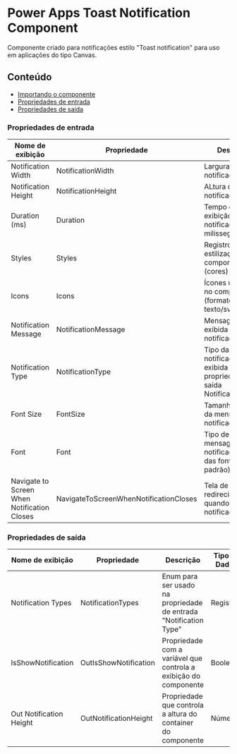 # Power Apps Toast Notification Component
Componente criado para notificações estilo "Toast notification" para uso em aplicações do tipo Canvas.

## Conteúdo

- [Importando o componente](https://github.com/eduardoreisfernandes/Power-Apps-Toast-Notification-Component/blob/main/Importando%20o%20componente.md)
- [Propriedades de entrada](#propriedades-de-entrada)
- [Propriedades de saída](#propriedades-de-saída)

### Propriedades de entrada

| Nome de exibição | Propriedade | Descrição | Tipo de Dados | Default |
| - | - | - | - | - |
| Notification Width | NotificationWidth | Largura da notificação | Número | 300 |
| Notification Height | NotificationHeight | ALtura da notificação | Número | 80 |
| Duration (ms) | Duration | Tempo de exibição da notificação (em milissegundos) | Número | 2000 |
| Styles | Styles | Registro de estilização do componente (cores) | Registro | [ver registro](https://github.com/eduardoreisfernandes/Power-Apps-Toast-Notification-Component/blob/main/Registros/Styles.md) |
| Icons | Icons | Ícones utilizados no componente (formato texto/svg) | Registro | [ver registro](https://github.com/eduardoreisfernandes/Power-Apps-Toast-Notification-Component/blob/main/Registros/Icons.md) |
| Notification Message | NotificationMessage | Mensagem a ser exibida na notificação | Texto | "Your notification message" |
| Notification Type | NotificationType | Tipo da notificação a ser exibida (enum da propriedade de saída NotificationTypes) | Texto | 'Toast Notification'.NotificationTypes.Success |
| Font Size | FontSize | Tamanho da fonte da mensagem da notificação | Número | 9 |
| Font | Font | Tipo de fonte da mensagem da notificação (enum das fontes padrão) | Texto | Font.'Segoe UI' |
| Navigate to Screen When Notification Closes | NavigateToScreenWhenNotificationCloses | Tela de redirecionamento quando a notificação fechar | Tela | App.ActiveScreen |

### Propriedades de saída

| Nome de exibição | Propriedade | Descrição | Tipo de Dados | Default |
| - | - | - | - | - |
| Notification Types | NotificationTypes | Enum para ser usado na propriedade de entrada "Notification Type" | Registro | [ver registro](https://github.com/eduardoreisfernandes/Power-Apps-Toast-Notification-Component/blob/main/Registros/NotificationTypes.md) |
| IsShowNotification | OutIsShowNotification | Propriedade com a variável que controla a exibição do componente | Booleano | IsVisible (variável interna do componente) |
| Out Notification Height | OutNotificationHeight | Propriedade que controla a altura do container do componente | Número | Max('Toast Notification'.NotificationHeight; lblNotificationMessage.Height + 43) |
